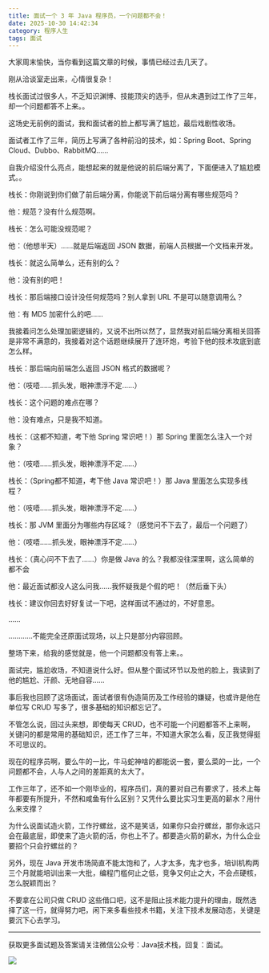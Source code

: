 ```yaml
---
title: 面试一个 3 年 Java 程序员，一个问题都不会！
date: 2025-10-30 14:42:34
category: 程序人生
tags: 面试
---
```


大家周末愉快，当你看到这篇文章的时候，事情已经过去几天了。

刚从洽谈室走出来，心情很复杂！

栈长面试过很多人，不乏知识渊博、技能顶尖的选手，但从未遇到过工作了三年，却一个问题都答不上来。。

这场史无前例的面试，我和面试者的脸上都写满了尴尬，最后戏剧性收场。

面试者工作了三年，简历上写满了各种前沿的技术，如：Spring Boot、Spring Cloud、Dubbo、RabbitMQ……

自我介绍没什么亮点，能想起来的就是他说的前后端分离了，下面便进入了尴尬模式。。

栈长：你刚说到你们做了前后端分离，你能说下前后端分离有哪些规范吗？

他：规范？没有什么规范啊。

栈长：怎么可能没规范呢？

他：（他想半天）……就是后端返回 JSON 数据，前端人员根据一个文档来开发。

栈长：就这么简单么，还有别的么？

他：没有别的吧！

栈长：那后端接口设计没任何规范吗？别人拿到 URL 不是可以随意调用么？

他：有 MD5 加密什么的吧……

我接着问怎么处理加密逻辑的，又说不出所以然了，显然我对前后端分离相关回答是非常不满意的，我接着对这个话题继续展开了连环炮，考验下他的技术攻底到底怎么样。

栈长：那后端向前端怎么返回 JSON 格式的数据呢？

他：（吱唔……抓头发，眼神漂浮不定……）

栈长：这个问题的难点在哪？

他：没有难点，只是我不知道。

栈长：（这都不知道，考下他 Spring 常识吧！）那 Spring 里面怎么注入一个对象？

他：（吱唔……抓头发，眼神漂浮不定……）

栈长：（Spring都不知道，考下他 Java 常识吧！）那 Java 里面怎么实现多线程？

他：（吱唔……抓头发，眼神漂浮不定……）

栈长：那 JVM 里面分为哪些内存区域？（感觉问不下去了，最后一个问题了）

他：（吱唔……抓头发，眼神漂浮不定……）

栈长：（真心问不下去了……）你是做 Java 的么？我都没往深里啊，这么简单的都不会

他：最近面试都没人这么问我……我怀疑我是个假的吧！（然后垂下头）

栈长：建议你回去好好复试一下吧，这样面试不通过的，不好意思。

……

…………不能完全还原面试现场，以上只是部分内容回顾。

整场下来，给我的感觉就是，他一个问题都没有答上来。。

面试完，尴尬收场，不知道说什么好。但从整个面试环节以及他的脸上，我读到了他的尴尬、汗颜、无地自容……

事后我也回顾了这场面试，面试者很有伪造简历及工作经验的嫌疑，也或许是他在单位写 CRUD 写多了，很多基础的知识都忘记了。

不管怎么说，回过头来想，即使每天 CRUD，也不可能一个问题都答不上来啊，关键问的都是常用的基础知识，还工作了三年，不知道大家怎么看，反正我觉得挺不可思议的。

现在的程序员啊，要么牛的一比，牛马蛇神啥的都能说一套，要么菜的一比，一个问题都不会，人与人之间的差距真的太大了。

工作三年了，还不如一个刚毕业的，程序员们，真的要对自己有要求了，技术上每年都要有所提升，不然和咸鱼有什么区别？又凭什么要比实习生更高的薪水？用什么来支撑？

为什么说面试造火箭，工作拧螺丝，这不是笑话，如果你只会拧螺丝，那你永远只会在最底层，即使来了造火箭的活，你也上不了。都要造火箭的薪水，为什么企业要招个只会拧螺丝的？

另外，现在 Java 开发市场简直不能太饱和了，人才太多，鬼才也多，培训机构两三个月就能培训出来一大批，编程门槛何止之低，竞争又何止之大，不会点硬核，怎么脱颖而出？

不要拿在公司只做 CRUD 这些借口吧，这不是阻止技术能力提升的理由，既然选择了这一行，就得努力吧，闲下来多看些技术书籍，关注下技术发展动态，关键是要沉下心去学习。

---

获取更多面试题及答案请关注微信公众号：Java技术栈，回复：面试。

![](http://img.javastack.cn/javastack.png)

